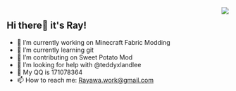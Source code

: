 <img align="right" src="https://github-readme-stats.vercel.app/api?username=Rayawa&show_icons=true&icon_color=CE1D2D&text_color=718096&bg_color=ffffff&hide_title=true" /> 

## Hi there👋 it's Ray! 


- 🔭 I’m currently working on Minecraft Fabric Modding
- 🌱 I’m currently learning git
- 👯 I’m contributing on Sweet Potato Mod
- 🤔 I’m looking for help with @teddyxlandlee
- 💬 My QQ is 171078364
- 📫 How to reach me: Rayawa.work@gmail.com
